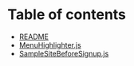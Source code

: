 # Table of contents

* [README](README.md)
* [MenuHighlighter.js](MenuHighlighter/MenuHighlighter.md)
* [SampleSiteBeforeSignup.js](SampleSiteBeforeSignup/SampleSiteBeforeSignup.md)
